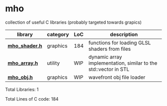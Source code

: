 # mho
collection of useful C libraries (probably targeted towards grapics)

<a name="mho_libs"></a>

library    | category | LoC | description
--------------------- | -------- | --- | --------------------------------
**[mho_shader.h](mho_shader.h)**| graphics | 184 | functions for loading GLSL shaders from files
**[mho_array.h](mho_array.h)**| utility | WIP | dynamic array implementation, similar to the std::vector in STL
**[mho_obj.h](mho_obj.h)**| graphics | WIP | wavefront obj file loader

Total Libraries: 1

Total Lines of C code: 184
